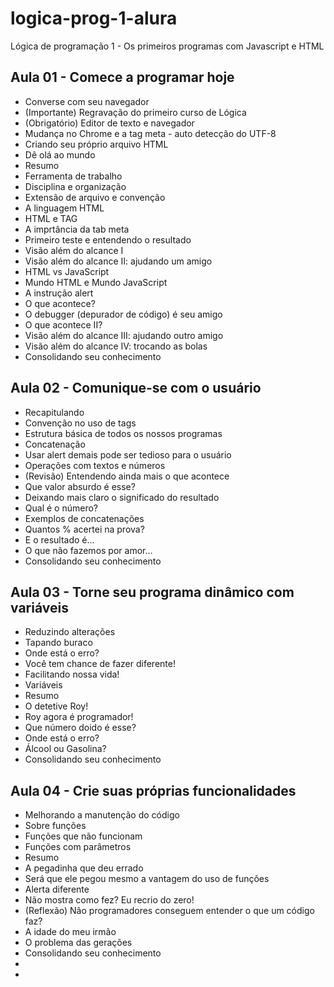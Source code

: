 # logica-prog-1-alura
Lógica de programação 1 - Os primeiros programas com Javascript e HTML

<h2>Aula 01 - Comece a programar hoje</h2>
    <ul> 
        <li>Converse com seu navegador</li>
        <li> (Importante) Regravação do primeiro curso de Lógica </li>
        <li> (Obrigatório) Editor de texto e navegador </li>
        <li> Mudança no Chrome e a tag meta - auto detecção do UTF-8 </li>
        <li> Criando seu próprio arquivo HTML </li>
        <li> Dê olá ao mundo </li>
        <li> Resumo </li>
        <li> Ferramenta de trabalho </li>
        <li> Disciplina e organização </li>
        <li> Extensão de arquivo e convenção </li>
        <li> A linguagem HTML </li>
        <li> HTML e TAG </li>
        <li> A imprtância da tab meta </li>
        <li> Primeiro teste e entendendo o resultado </li>
        <li> Visão além do alcance I </li>
        <li> Visão além do alcance II: ajudando um amigo </li>
        <li> HTML vs JavaScript </li>
        <li> Mundo HTML e Mundo JavaScript </li>
        <li> A instrução alert </li>
        <li> O que acontece? </li>
        <li> O debugger (depurador de código) é seu amigo </li>
        <li> O que acontece II? </li>
        <li> Visão além do alcance III: ajudando outro amigo </li>
        <li> Visão além do alcance IV: trocando as bolas </li>
        <li> Consolidando seu conhecimento </li>
    </ul>

<h2>Aula 02 - Comunique-se com o usuário</h2>
    <ul>         
        <li>Recapitulando</li>
        <li>Convenção no uso de tags</li>
        <li>Estrutura básica de todos os nossos programas</li>
        <li>Concatenação</li>
        <li>Usar alert demais pode ser tedioso para o usuário</li>
        <li>Operações com textos e números</li>
        <li>(Revisão) Entendendo ainda mais o que acontece</li>
        <li>Que valor absurdo é esse?</li>
        <li>Deixando mais claro o significado do resultado</li>
        <li>Qual é o número?</li>
        <li>Exemplos de concatenações</li>
        <li>Quantos % acertei na prova?</li>
        <li>E o resultado é...</li>
        <li>O que não fazemos por amor...</li>
        <li>Consolidando seu conhecimento</li>
    </ul>

<h2>Aula 03 - Torne seu programa dinâmico com variáveis</h2>
    <ul>         
        <li>Reduzindo alterações</li>
        <li>Tapando buraco</li>
        <li>Onde está o erro?</li>
        <li>Você tem chance de fazer diferente!</li>
        <li>Facilitando nossa vida!</li>
        <li>Variáveis</li>
        <li>Resumo</li>
        <li>O detetive Roy!</li>
        <li>Roy agora é programador!</li>
        <li>Que número doido é esse?</li>
        <li>Onde está o erro?</li>
        <li>Álcool ou Gasolina?</li>
        <li>Consolidando seu conhecimento</li>
    </ul>
<h2>Aula 04 - Crie suas próprias funcionalidades</h2>
    <ul>         
        <li>Melhorando a manutenção do código</li> 
        <li>Sobre funções</li> 
        <li>Funções que não funcionam</li> 
        <li>Funções com parâmetros</li> 
        <li>Resumo</li> 
        <li>A pegadinha que deu errado</li> 
        <li>Será que ele pegou mesmo a vantagem do uso de funções</li> 
        <li>Alerta diferente</li> 
        <li>Não mostra como fez? Eu recrio do zero!</li> 
        <li>(Reflexão) Não programadores conseguem entender o que um código faz?</li> 
        <li>A idade do meu irmão</li> 
        <li>O problema das gerações</li>
        <li> Consolidando seu conhecimento</li>
        <li></li>
        <li></li>
    </ul>           